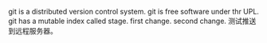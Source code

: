 git is a distributed version control system.
git is free software under thr UPL.
git has a mutable index called stage.
first change.
second change.
测试推送到远程服务器。

